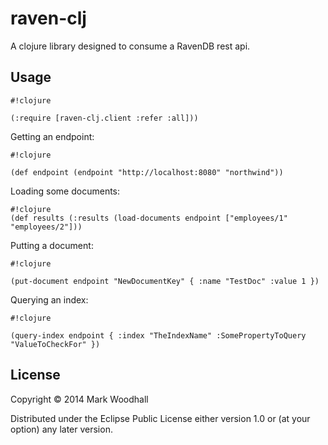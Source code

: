 # raven-clj

A clojure library designed to consume a RavenDB rest api. 

## Usage

```
#!clojure

(:require [raven-clj.client :refer :all]))

```

Getting an endpoint:

```
#!clojure

(def endpoint (endpoint "http://localhost:8080" "northwind"))

```

Loading some documents:

```
#!clojure
(def results (:results (load-documents endpoint ["employees/1" "employees/2"]))

```

Putting a document:

```
#!clojure

(put-document endpoint "NewDocumentKey" { :name "TestDoc" :value 1 })

```

Querying an index:

```
#!clojure

(query-index endpoint { :index "TheIndexName" :SomePropertyToQuery "ValueToCheckFor" })

```

## License

Copyright © 2014 Mark Woodhall

Distributed under the Eclipse Public License either version 1.0 or (at
your option) any later version.